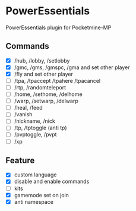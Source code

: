 # PowerEssentials
PowerEssentials plugin for Pocketmine-MP
## Commands
- [x] /hub, /lobby, /setlobby
- [x] /gmc, /gms, /gmspc, /gma and set other player
- [x] /fly and set other player
- [ ] /tpa, /tpaccept /tpahere /tpacancel
- [ ] /rtp, /randomteleport
- [ ] /home, /sethome, /delhome
- [ ] /warp, /setwarp, /delwarp
- [ ] /heal, /feed
- [ ] /vanish
- [ ] /nickname, /nick
- [ ] /tp, /tptoggle (anti tp)
- [ ] /pvptoggle, /pvpt
- [ ] /xp

## Feature
- [x] custom language
- [x] disable and enable commands
- [ ] kits
- [x] gamemode set on join
- [x] anti namespace